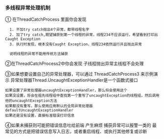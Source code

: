 ### 多线程异常处理机制

  ① 在ThreadCatchProcess 里面你会发现

      1. 不加try catch抛出4个异常，都带线程名字
      2. 加了try catch,期望捕获到第一个线程的异常，线程234不应该运行，希望看到打印出Caught Exception
      3. 执行时发现，根本没有Caught Exception，线程234依然运行并且抛出异常
        
      说明线程的异常不能用传统方法捕获
      
   ②在ThreadCatchProcess2中你会发现  子线程抛出异常主线程不会处理
   
   ③如果想要设置自己的异常处理器，可以通过 ThreadCatchProcess3 来示例演示 异常处理器Thread.UncaughtExceptionHandler是一个函数式接口
   
   
    如果设置了异常处理器uncaughtExceptionHandler，那么将会使用这个
    如果没设置，将会在祖先线程组中查找第一个重写了uncaughtException的线程组，然后调用他的uncaughtException方法
    如果都没有重写，那么使用应用默认的全局异常处理器defaultUncaughtExceptionHandler
    如果还是没有设置，直接标准错误打印信息

   ④如果未捕获则可能把错误信息吐给前端 产生麻烦 捕获异常可以报警一类的 最常见的方式是把错误信息写入日志，或者重启线程、或执行其他修复或诊断